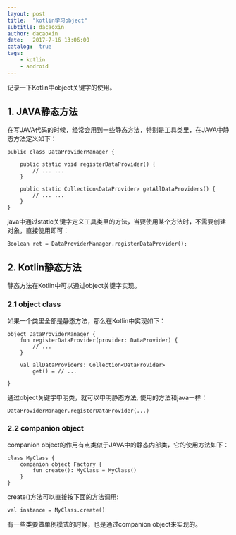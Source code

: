 ```yaml
---
layout: post
title:  "kotlin学习object"
subtitle: dacaoxin
author: dacaoxin
date:   2017-7-16 13:06:00
catalog:  true
tags:
    - kotlin
    - android
---
```


记录一下Kotlin中object关键字的使用。

## 1. JAVA静态方法

在写JAVA代码的时候，经常会用到一些静态方法，特别是工具类里，在JAVA中静态方法定义如下：

    public class DataProviderManager {

        public static void registerDataProvider() {
            // ... ...
        }

        public static Collection<DataProvider> getAllDataProviders() {
            // ... ...
        }
    }

java中通过static关键字定义工具类里的方法，当要使用某个方法时，不需要创建对象，直接使用即可：

    Boolean ret = DataProviderManager.registerDataProvider();

## 2. Kotlin静态方法

静态方法在Kotlin中可以通过object关键字实现。

### 2.1 object class

如果一个类里全部是静态方法，那么在Kotlin中实现如下：

    object DataProviderManager {
        fun registerDataProvider(provider: DataProvider) {
            // ...
        }

        val allDataProviders: Collection<DataProvider>
            get() = // ...

    }

通过object关键字申明类，就可以申明静态方法, 使用的方法和java一样：

    DataProviderManager.registerDataProvider(...)

### 2.2 companion object

companion object的作用有点类似于JAVA中的静态内部类，它的使用方法如下：

    class MyClass {
        companion object Factory {
            fun create(): MyClass = MyClass()
        }
    }

create()方法可以直接按下面的方法调用:

    val instance = MyClass.create()


有一些类要做单例模式的时候，也是通过companion object来实现的。
